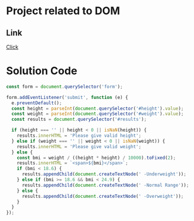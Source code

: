 # Project related to DOM

## Link

[Click](https://stackblitz.com/edit/dom-project-chaiaurcode-7cym8gja?file=1-colorChanger%2Findex.html,2-BMICalculator%2Findex.html)

# Solution Code

```javascript
const form = document.querySelector('form');

form.addEventListener('submit', function (e) {
  e.preventDefault();
  const height = parseInt(document.querySelector('#height').value);
  const weight = parseInt(document.querySelector('#weight').value);
  const results = document.querySelector('#results');

  if (height === '' || height < 0 || isNaN(height)) {
    results.innerHTML = 'Please give valid height';
  } else if (weight === '' || weight < 0 || isNaN(weight)) {
    results.innerHTML = 'Please give valid weight';
  } else {
    const bmi = weight / ((height * height) / 10000).toFixed(2);
    results.innerHTML = `<span>${bmi}</span>`;
    if (bmi < 18.6) {
      results.appendChild(document.createTextNode(' -Underweight'));
    } else if (bmi >= 18.6 && bmi < 24.9) {
      results.appendChild(document.createTextNode(' -Normal Range'));
    } else {
      results.appendChild(document.createTextNode(' -Overweight'));
    }
  }
});



```